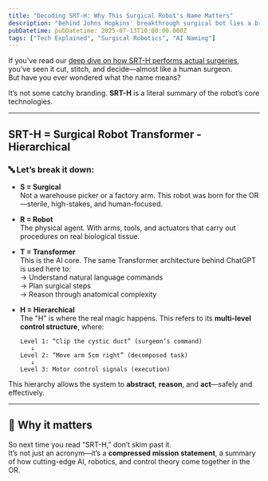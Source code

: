 ```yaml
---
title: "Decoding SRT-H: Why This Surgical Robot's Name Matters"
description: "Behind Johns Hopkins' breakthrough surgical bot lies a brilliantly literal naming convention. Let's dissect why SRT-H isn't just random alphabet soup."
pubDatetime: pubDatetime: 2025-07-13T10:00:00.000Z
tags: ["Tech Explained", "Surgical Robotics", "AI Naming"]
---
```


If you've read our [deep dive on how SRT-H performs actual surgeries](link-to-your-main-post-here), you’ve seen it cut, stitch, and decide—almost like a human surgeon.  
But have you ever wondered what the name means?

It’s not some catchy branding. **SRT-H** is a literal summary of the robot’s core technologies.

---

## SRT-H = Surgical Robot Transformer - Hierarchical

### 🔤 Let’s break it down:

- **S = Surgical**  
  Not a warehouse picker or a factory arm. This robot was born for the OR—sterile, high-stakes, and human-focused.

- **R = Robot**  
  The physical agent. With arms, tools, and actuators that carry out procedures on real biological tissue.

- **T = Transformer**  
  This is the AI core. The same Transformer architecture behind ChatGPT is used here to:  
  → Understand natural language commands  
  → Plan surgical steps  
  → Reason through anatomical complexity  

- **H = Hierarchical**  
  The "H" is where the real magic happens. This refers to its **multi-level control structure**, where:
  ```plaintext
  Level 1: “Clip the cystic duct” (surgeon’s command)  
     ↓  
  Level 2: “Move arm 5cm right” (decomposed task)  
     ↓  
  Level 3: Motor control signals (execution)
  ```

This hierarchy allows the system to **abstract**, **reason**, and **act**—safely and effectively.

---

## 📌 Why it matters

So next time you read “SRT-H,” don’t skim past it.  
It’s not just an acronym—it’s a **compressed mission statement**, a summary of how cutting-edge AI, robotics, and control theory come together in the OR.
